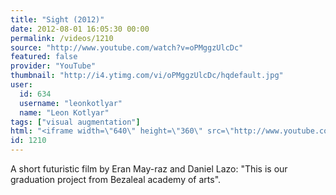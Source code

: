 ```yaml
---
title: "Sight (2012)"
date: 2012-08-01 16:05:30 00:00
permalink: /videos/1210
source: "http://www.youtube.com/watch?v=oPMggzUlcDc"
featured: false
provider: "YouTube"
thumbnail: "http://i4.ytimg.com/vi/oPMggzUlcDc/hqdefault.jpg"
user:
  id: 634
  username: "leonkotlyar"
  name: "Leon Kotlyar"
tags: ["visual augmentation"]
html: "<iframe width=\"640\" height=\"360\" src=\"http://www.youtube.com/embed/oPMggzUlcDc?wmode=transparent&fs=1&feature=oembed\" frameborder=\"0\" allowfullscreen></iframe>"
id: 1210
---
```


A short futuristic film by Eran May-raz and Daniel Lazo: "This is our graduation project from Bezaleal academy of arts".